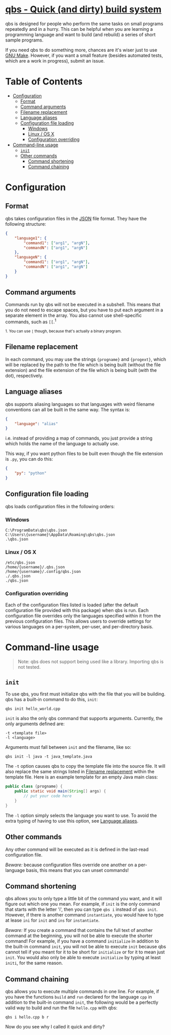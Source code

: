 # [qbs - Quick (and dirty) build system](https://gitlab.com/nonnymoose/qbs)

qbs is designed for people who perform the same tasks on small programs repeatedly and in a hurry. This can be helpful when you are learning a programming language and want to build (and rebuild) a series of short sample programs.

If you need qbs to do something more, chances are it's wiser just to use [GNU Make](https://www.gnu.org/software/make/). However, if you want a small feature (besides automated tests, which are a work in progress), submit an issue.

# Table of Contents
 - [Configuration](#configuration)
   - [Format](#format)
   - [Command arguments](#command-arguments)
   - [Filename replacement](#filename-replacement)
   - [Language aliases](#language-aliases)
   - [Configuration file loading](#configuration-file-loading)
     - [Windows](#windows)
     - [Linux / OS X](#linux-os-x)
     - [Configuration overriding](#configuration-overriding)
 - [Command-line usage](#command-line-usage)
   - [`init`](#init)
   - [Other commands](#other-commands)
	 - [Command shortening](#command-shortening)
	 - [Command chaining](#command-chaining)

# Configuration
## Format
qbs takes configuration files in the [JSON](https://www.json.org/) file format.
They have the following structure:
```json
{
	"language1": {
		"command1": ["arg1", "argN"],
		"commandN": ["arg1", "argN"]
	},
	"languageN": {
		"command1": ["arg1", "argN"],
		"commandN": ["arg1", "argN"]
	}
}
```

## Command arguments
Commands run by qbs will not be executed in a subshell. This means that you do not need to escape spaces, but you have to put each argument in a separate element in the array. You also cannot use shell-specific commands, such as `[[`.<sup>1</sup>

<sup>1. You can use `[` though, because that's actually a binary program.</sup>

## Filename replacement
In each command, you may use the strings `{progname}` and `{progext}`, which will be replaced by the path to the file which is being built (without the file extension) and the file extension of the file which is being built (*with* the dot), respectively.

## Language aliases
qbs supports aliasing languages so that languages with weird filename conventions can all be built in the same way. The syntax is:

```json
{
	"language": "alias"
}
```

i.e. instead of providing a map of commands, you just provide a string which holds the name of the language to actually use.

This way, if you want python files to be built even though the file extension is `.py`, you can do this:

```json
{
	"py": "python"
}
```

## Configuration file loading
qbs loads configuration files in the following orders:

### Windows
```
C:\ProgramData\qbs\qbs.json
C:\Users\{username}\AppData\Roaming\qbs\qbs.json
.\qbs.json
```

### Linux / OS X
```
/etc/qbs.json
/home/{username}/.qbs.json
/home/{username}/.config/qbs.json
./.qbs.json
./qbs.json
```

### Configuration overriding
Each of the configuration files listed is loaded (after the default configuration file provided with this package) when qbs is run. Each configuration file overrides only the languages specified within it from the previous configuration files. This allows users to override settings for various languages on a per-system, per-user, and per-directory basis.

# Command-line usage
> Note: qbs does not support being used like a library. Importing qbs is not tested.

## `init`
To use qbs, you first must initialize qbs with the file that you will be building. qbs has a built-in command to do this, `init`:

```
qbs init hello_world.cpp
```

`init` is also the only qbs command that supports arguments. Currently, the only arguments defined are:

```
-t <template file>
-l <language>
```

Arguments must fall between `init` and the filename, like so:

```
qbs init -l java -t java_template.java
```

The `-t` option causes qbs to copy the template file into the source file. It will also replace the same strings listed in [Filename replacement](#filename-replacement) within the template file. Here is an example template for an empty Java main class:

```java
public class {progname} {
	public static void main(String[] args) {
		// put your code here
	}
}
```

The `-l` option simply selects the language you want to use. To avoid the extra typing of having to use this option, see [Language aliases](#language-aliases).

## Other commands
Any other command will be executed as it is defined in the last-read configuration file.

*Beware:* because configuration files override one another on a per-language basis, this means that you can unset commands!

## Command shortening
qbs allows you to only type a little bit of the command you want, and it will figure out which one you mean. For example, if `init` is the only command that starts with the letter 'i', then you can type `qbs i` instead of `qbs init`. However, if there is another command `instantiate`, you would have to type at lease `ini` for `init` and `ins` for `instantiate`.

*Beware:* If you create a command that contains the full text of another command at the beginning, you will not be able to execute the shorter command! For example, if you have a command `initialize` in addition to the built-in command `init`, you will not be able to execute `init` because qbs cannot tell if you meant for it to be short for `initialize` or for it to mean just `init`. You would also only be able to execute `initialize` by typing at least `initi`, for the same reason.

## Command chaining
qbs allows you to execute multiple commands in one line. For example, if you have the functions `build` and `run` declared for the language `cpp` in addition to the built-in command `init`, the following would be a perfectly valid way to build and run the file `hello.cpp` with qbs:

```
qbs i hello.cpp b r
```

Now do you see why I called it quick and dirty?
